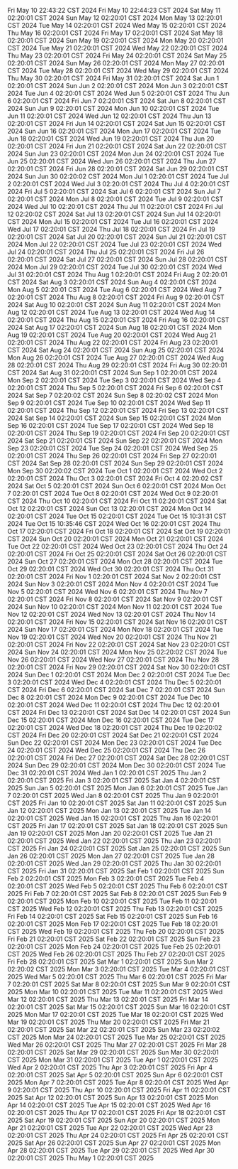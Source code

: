 Fri May 10 22:43:22 CST 2024
Fri May 10 22:44:23 CST 2024
Sat May 11 02:20:01 CST 2024
Sun May 12 02:20:01 CST 2024
Mon May 13 02:20:01 CST 2024
Tue May 14 02:20:01 CST 2024
Wed May 15 02:20:01 CST 2024
Thu May 16 02:20:01 CST 2024
Fri May 17 02:20:01 CST 2024
Sat May 18 02:20:01 CST 2024
Sun May 19 02:20:01 CST 2024
Mon May 20 02:20:01 CST 2024
Tue May 21 02:20:01 CST 2024
Wed May 22 02:20:01 CST 2024
Thu May 23 02:20:01 CST 2024
Fri May 24 02:20:01 CST 2024
Sat May 25 02:20:01 CST 2024
Sun May 26 02:20:01 CST 2024
Mon May 27 02:20:01 CST 2024
Tue May 28 02:20:01 CST 2024
Wed May 29 02:20:01 CST 2024
Thu May 30 02:20:01 CST 2024
Fri May 31 02:20:01 CST 2024
Sat Jun  1 02:20:01 CST 2024
Sun Jun  2 02:20:01 CST 2024
Mon Jun  3 02:20:01 CST 2024
Tue Jun  4 02:20:01 CST 2024
Wed Jun  5 02:20:01 CST 2024
Thu Jun  6 02:20:01 CST 2024
Fri Jun  7 02:20:01 CST 2024
Sat Jun  8 02:20:01 CST 2024
Sun Jun  9 02:20:01 CST 2024
Mon Jun 10 02:20:01 CST 2024
Tue Jun 11 02:20:01 CST 2024
Wed Jun 12 02:20:01 CST 2024
Thu Jun 13 02:20:01 CST 2024
Fri Jun 14 02:20:01 CST 2024
Sat Jun 15 02:20:01 CST 2024
Sun Jun 16 02:20:01 CST 2024
Mon Jun 17 02:20:01 CST 2024
Tue Jun 18 02:20:01 CST 2024
Wed Jun 19 02:20:01 CST 2024
Thu Jun 20 02:20:01 CST 2024
Fri Jun 21 02:20:01 CST 2024
Sat Jun 22 02:20:01 CST 2024
Sun Jun 23 02:20:01 CST 2024
Mon Jun 24 02:20:01 CST 2024
Tue Jun 25 02:20:01 CST 2024
Wed Jun 26 02:20:01 CST 2024
Thu Jun 27 02:20:01 CST 2024
Fri Jun 28 02:20:01 CST 2024
Sat Jun 29 02:20:01 CST 2024
Sun Jun 30 02:20:02 CST 2024
Mon Jul  1 02:20:01 CST 2024
Tue Jul  2 02:20:01 CST 2024
Wed Jul  3 02:20:01 CST 2024
Thu Jul  4 02:20:01 CST 2024
Fri Jul  5 02:20:01 CST 2024
Sat Jul  6 02:20:01 CST 2024
Sun Jul  7 02:20:01 CST 2024
Mon Jul  8 02:20:01 CST 2024
Tue Jul  9 02:20:01 CST 2024
Wed Jul 10 02:20:01 CST 2024
Thu Jul 11 02:20:01 CST 2024
Fri Jul 12 02:20:02 CST 2024
Sat Jul 13 02:20:01 CST 2024
Sun Jul 14 02:20:01 CST 2024
Mon Jul 15 02:20:01 CST 2024
Tue Jul 16 02:20:01 CST 2024
Wed Jul 17 02:20:01 CST 2024
Thu Jul 18 02:20:01 CST 2024
Fri Jul 19 02:20:01 CST 2024
Sat Jul 20 02:20:01 CST 2024
Sun Jul 21 02:20:01 CST 2024
Mon Jul 22 02:20:01 CST 2024
Tue Jul 23 02:20:01 CST 2024
Wed Jul 24 02:20:01 CST 2024
Thu Jul 25 02:20:01 CST 2024
Fri Jul 26 02:20:01 CST 2024
Sat Jul 27 02:20:01 CST 2024
Sun Jul 28 02:20:01 CST 2024
Mon Jul 29 02:20:01 CST 2024
Tue Jul 30 02:20:01 CST 2024
Wed Jul 31 02:20:01 CST 2024
Thu Aug  1 02:20:01 CST 2024
Fri Aug  2 02:20:01 CST 2024
Sat Aug  3 02:20:01 CST 2024
Sun Aug  4 02:20:01 CST 2024
Mon Aug  5 02:20:01 CST 2024
Tue Aug  6 02:20:01 CST 2024
Wed Aug  7 02:20:01 CST 2024
Thu Aug  8 02:20:01 CST 2024
Fri Aug  9 02:20:01 CST 2024
Sat Aug 10 02:20:01 CST 2024
Sun Aug 11 02:20:01 CST 2024
Mon Aug 12 02:20:01 CST 2024
Tue Aug 13 02:20:01 CST 2024
Wed Aug 14 02:20:01 CST 2024
Thu Aug 15 02:20:01 CST 2024
Fri Aug 16 02:20:01 CST 2024
Sat Aug 17 02:20:01 CST 2024
Sun Aug 18 02:20:01 CST 2024
Mon Aug 19 02:20:01 CST 2024
Tue Aug 20 02:20:01 CST 2024
Wed Aug 21 02:20:01 CST 2024
Thu Aug 22 02:20:01 CST 2024
Fri Aug 23 02:20:01 CST 2024
Sat Aug 24 02:20:01 CST 2024
Sun Aug 25 02:20:01 CST 2024
Mon Aug 26 02:20:01 CST 2024
Tue Aug 27 02:20:01 CST 2024
Wed Aug 28 02:20:01 CST 2024
Thu Aug 29 02:20:01 CST 2024
Fri Aug 30 02:20:01 CST 2024
Sat Aug 31 02:20:01 CST 2024
Sun Sep  1 02:20:01 CST 2024
Mon Sep  2 02:20:01 CST 2024
Tue Sep  3 02:20:01 CST 2024
Wed Sep  4 02:20:01 CST 2024
Thu Sep  5 02:20:01 CST 2024
Fri Sep  6 02:20:01 CST 2024
Sat Sep  7 02:20:02 CST 2024
Sun Sep  8 02:20:02 CST 2024
Mon Sep  9 02:20:01 CST 2024
Tue Sep 10 02:20:01 CST 2024
Wed Sep 11 02:20:01 CST 2024
Thu Sep 12 02:20:01 CST 2024
Fri Sep 13 02:20:01 CST 2024
Sat Sep 14 02:20:01 CST 2024
Sun Sep 15 02:20:01 CST 2024
Mon Sep 16 02:20:01 CST 2024
Tue Sep 17 02:20:01 CST 2024
Wed Sep 18 02:20:01 CST 2024
Thu Sep 19 02:20:01 CST 2024
Fri Sep 20 02:20:01 CST 2024
Sat Sep 21 02:20:01 CST 2024
Sun Sep 22 02:20:01 CST 2024
Mon Sep 23 02:20:01 CST 2024
Tue Sep 24 02:20:01 CST 2024
Wed Sep 25 02:20:01 CST 2024
Thu Sep 26 02:20:01 CST 2024
Fri Sep 27 02:20:01 CST 2024
Sat Sep 28 02:20:01 CST 2024
Sun Sep 29 02:20:01 CST 2024
Mon Sep 30 02:20:02 CST 2024
Tue Oct  1 02:20:01 CST 2024
Wed Oct  2 02:20:01 CST 2024
Thu Oct  3 02:20:01 CST 2024
Fri Oct  4 02:20:02 CST 2024
Sat Oct  5 02:20:01 CST 2024
Sun Oct  6 02:20:01 CST 2024
Mon Oct  7 02:20:01 CST 2024
Tue Oct  8 02:20:01 CST 2024
Wed Oct  9 02:20:01 CST 2024
Thu Oct 10 02:20:01 CST 2024
Fri Oct 11 02:20:01 CST 2024
Sat Oct 12 02:20:01 CST 2024
Sun Oct 13 02:20:01 CST 2024
Mon Oct 14 02:20:01 CST 2024
Tue Oct 15 02:20:01 CST 2024
Tue Oct 15 10:31:31 CST 2024
Tue Oct 15 10:35:46 CST 2024
Wed Oct 16 02:20:01 CST 2024
Thu Oct 17 02:20:01 CST 2024
Fri Oct 18 02:20:01 CST 2024
Sat Oct 19 02:20:01 CST 2024
Sun Oct 20 02:20:01 CST 2024
Mon Oct 21 02:20:01 CST 2024
Tue Oct 22 02:20:01 CST 2024
Wed Oct 23 02:20:01 CST 2024
Thu Oct 24 02:20:01 CST 2024
Fri Oct 25 02:20:01 CST 2024
Sat Oct 26 02:20:01 CST 2024
Sun Oct 27 02:20:01 CST 2024
Mon Oct 28 02:20:01 CST 2024
Tue Oct 29 02:20:01 CST 2024
Wed Oct 30 02:20:01 CST 2024
Thu Oct 31 02:20:01 CST 2024
Fri Nov  1 02:20:01 CST 2024
Sat Nov  2 02:20:01 CST 2024
Sun Nov  3 02:20:01 CST 2024
Mon Nov  4 02:20:01 CST 2024
Tue Nov  5 02:20:01 CST 2024
Wed Nov  6 02:20:01 CST 2024
Thu Nov  7 02:20:01 CST 2024
Fri Nov  8 02:20:01 CST 2024
Sat Nov  9 02:20:01 CST 2024
Sun Nov 10 02:20:01 CST 2024
Mon Nov 11 02:20:01 CST 2024
Tue Nov 12 02:20:01 CST 2024
Wed Nov 13 02:20:01 CST 2024
Thu Nov 14 02:20:01 CST 2024
Fri Nov 15 02:20:01 CST 2024
Sat Nov 16 02:20:01 CST 2024
Sun Nov 17 02:20:01 CST 2024
Mon Nov 18 02:20:01 CST 2024
Tue Nov 19 02:20:01 CST 2024
Wed Nov 20 02:20:01 CST 2024
Thu Nov 21 02:20:01 CST 2024
Fri Nov 22 02:20:01 CST 2024
Sat Nov 23 02:20:01 CST 2024
Sun Nov 24 02:20:01 CST 2024
Mon Nov 25 02:20:02 CST 2024
Tue Nov 26 02:20:01 CST 2024
Wed Nov 27 02:20:01 CST 2024
Thu Nov 28 02:20:01 CST 2024
Fri Nov 29 02:20:01 CST 2024
Sat Nov 30 02:20:01 CST 2024
Sun Dec  1 02:20:01 CST 2024
Mon Dec  2 02:20:01 CST 2024
Tue Dec  3 02:20:01 CST 2024
Wed Dec  4 02:20:01 CST 2024
Thu Dec  5 02:20:01 CST 2024
Fri Dec  6 02:20:01 CST 2024
Sat Dec  7 02:20:01 CST 2024
Sun Dec  8 02:20:01 CST 2024
Mon Dec  9 02:20:01 CST 2024
Tue Dec 10 02:20:01 CST 2024
Wed Dec 11 02:20:01 CST 2024
Thu Dec 12 02:20:01 CST 2024
Fri Dec 13 02:20:01 CST 2024
Sat Dec 14 02:20:01 CST 2024
Sun Dec 15 02:20:01 CST 2024
Mon Dec 16 02:20:01 CST 2024
Tue Dec 17 02:20:01 CST 2024
Wed Dec 18 02:20:01 CST 2024
Thu Dec 19 02:20:02 CST 2024
Fri Dec 20 02:20:01 CST 2024
Sat Dec 21 02:20:01 CST 2024
Sun Dec 22 02:20:01 CST 2024
Mon Dec 23 02:20:01 CST 2024
Tue Dec 24 02:20:01 CST 2024
Wed Dec 25 02:20:01 CST 2024
Thu Dec 26 02:20:01 CST 2024
Fri Dec 27 02:20:01 CST 2024
Sat Dec 28 02:20:01 CST 2024
Sun Dec 29 02:20:01 CST 2024
Mon Dec 30 02:20:01 CST 2024
Tue Dec 31 02:20:01 CST 2024
Wed Jan  1 02:20:01 CST 2025
Thu Jan  2 02:20:01 CST 2025
Fri Jan  3 02:20:01 CST 2025
Sat Jan  4 02:20:01 CST 2025
Sun Jan  5 02:20:01 CST 2025
Mon Jan  6 02:20:01 CST 2025
Tue Jan  7 02:20:01 CST 2025
Wed Jan  8 02:20:01 CST 2025
Thu Jan  9 02:20:01 CST 2025
Fri Jan 10 02:20:01 CST 2025
Sat Jan 11 02:20:01 CST 2025
Sun Jan 12 02:20:01 CST 2025
Mon Jan 13 02:20:01 CST 2025
Tue Jan 14 02:20:01 CST 2025
Wed Jan 15 02:20:01 CST 2025
Thu Jan 16 02:20:01 CST 2025
Fri Jan 17 02:20:01 CST 2025
Sat Jan 18 02:20:01 CST 2025
Sun Jan 19 02:20:01 CST 2025
Mon Jan 20 02:20:01 CST 2025
Tue Jan 21 02:20:01 CST 2025
Wed Jan 22 02:20:01 CST 2025
Thu Jan 23 02:20:01 CST 2025
Fri Jan 24 02:20:01 CST 2025
Sat Jan 25 02:20:01 CST 2025
Sun Jan 26 02:20:01 CST 2025
Mon Jan 27 02:20:01 CST 2025
Tue Jan 28 02:20:01 CST 2025
Wed Jan 29 02:20:01 CST 2025
Thu Jan 30 02:20:01 CST 2025
Fri Jan 31 02:20:01 CST 2025
Sat Feb  1 02:20:01 CST 2025
Sun Feb  2 02:20:01 CST 2025
Mon Feb  3 02:20:01 CST 2025
Tue Feb  4 02:20:01 CST 2025
Wed Feb  5 02:20:01 CST 2025
Thu Feb  6 02:20:01 CST 2025
Fri Feb  7 02:20:01 CST 2025
Sat Feb  8 02:20:01 CST 2025
Sun Feb  9 02:20:01 CST 2025
Mon Feb 10 02:20:01 CST 2025
Tue Feb 11 02:20:01 CST 2025
Wed Feb 12 02:20:01 CST 2025
Thu Feb 13 02:20:01 CST 2025
Fri Feb 14 02:20:01 CST 2025
Sat Feb 15 02:20:01 CST 2025
Sun Feb 16 02:20:01 CST 2025
Mon Feb 17 02:20:01 CST 2025
Tue Feb 18 02:20:01 CST 2025
Wed Feb 19 02:20:01 CST 2025
Thu Feb 20 02:20:01 CST 2025
Fri Feb 21 02:20:01 CST 2025
Sat Feb 22 02:20:01 CST 2025
Sun Feb 23 02:20:01 CST 2025
Mon Feb 24 02:20:01 CST 2025
Tue Feb 25 02:20:01 CST 2025
Wed Feb 26 02:20:01 CST 2025
Thu Feb 27 02:20:01 CST 2025
Fri Feb 28 02:20:01 CST 2025
Sat Mar  1 02:20:01 CST 2025
Sun Mar  2 02:20:02 CST 2025
Mon Mar  3 02:20:01 CST 2025
Tue Mar  4 02:20:01 CST 2025
Wed Mar  5 02:20:01 CST 2025
Thu Mar  6 02:20:01 CST 2025
Fri Mar  7 02:20:01 CST 2025
Sat Mar  8 02:20:01 CST 2025
Sun Mar  9 02:20:01 CST 2025
Mon Mar 10 02:20:01 CST 2025
Tue Mar 11 02:20:01 CST 2025
Wed Mar 12 02:20:01 CST 2025
Thu Mar 13 02:20:01 CST 2025
Fri Mar 14 02:20:01 CST 2025
Sat Mar 15 02:20:01 CST 2025
Sun Mar 16 02:20:01 CST 2025
Mon Mar 17 02:20:01 CST 2025
Tue Mar 18 02:20:01 CST 2025
Wed Mar 19 02:20:01 CST 2025
Thu Mar 20 02:20:01 CST 2025
Fri Mar 21 02:20:01 CST 2025
Sat Mar 22 02:20:01 CST 2025
Sun Mar 23 02:20:02 CST 2025
Mon Mar 24 02:20:01 CST 2025
Tue Mar 25 02:20:01 CST 2025
Wed Mar 26 02:20:01 CST 2025
Thu Mar 27 02:20:01 CST 2025
Fri Mar 28 02:20:01 CST 2025
Sat Mar 29 02:20:01 CST 2025
Sun Mar 30 02:20:01 CST 2025
Mon Mar 31 02:20:01 CST 2025
Tue Apr  1 02:20:01 CST 2025
Wed Apr  2 02:20:01 CST 2025
Thu Apr  3 02:20:01 CST 2025
Fri Apr  4 02:20:01 CST 2025
Sat Apr  5 02:20:01 CST 2025
Sun Apr  6 02:20:01 CST 2025
Mon Apr  7 02:20:01 CST 2025
Tue Apr  8 02:20:01 CST 2025
Wed Apr  9 02:20:01 CST 2025
Thu Apr 10 02:20:01 CST 2025
Fri Apr 11 02:20:01 CST 2025
Sat Apr 12 02:20:01 CST 2025
Sun Apr 13 02:20:01 CST 2025
Mon Apr 14 02:20:01 CST 2025
Tue Apr 15 02:20:01 CST 2025
Wed Apr 16 02:20:01 CST 2025
Thu Apr 17 02:20:01 CST 2025
Fri Apr 18 02:20:01 CST 2025
Sat Apr 19 02:20:01 CST 2025
Sun Apr 20 02:20:01 CST 2025
Mon Apr 21 02:20:01 CST 2025
Tue Apr 22 02:20:01 CST 2025
Wed Apr 23 02:20:01 CST 2025
Thu Apr 24 02:20:01 CST 2025
Fri Apr 25 02:20:01 CST 2025
Sat Apr 26 02:20:01 CST 2025
Sun Apr 27 02:20:01 CST 2025
Mon Apr 28 02:20:01 CST 2025
Tue Apr 29 02:20:01 CST 2025
Wed Apr 30 02:20:01 CST 2025
Thu May  1 02:20:01 CST 2025
